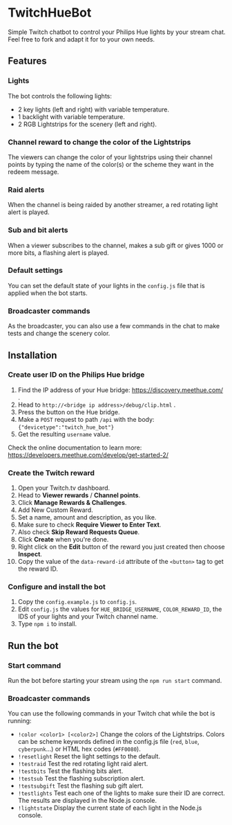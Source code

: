 # TwitchHueBot

Simple Twitch chatbot to control your Philips Hue lights by your stream chat. Feel free to fork and adapt it for to your own needs.

## Features

### Lights
The bot controls the following lights:
* 2 key lights (left and right) with variable temperature.
* 1 backlight with variable temperature.
* 2 RGB Lightstrips for the scenery (left and right).

### Channel reward to change the color of the Lightstrips
The viewers can change the color of your lightstrips using their channel points by typing the name of the color(s) or the scheme they want in the redeem message.

### Raid alerts
When the channel is being raided by another streamer, a red rotating light alert is played.

### Sub and bit alerts
When a viewer subscribes to the channel, makes a sub gift or gives 1000 or more bits, a flashing alert is played.

### Default settings
You can set the default state of your lights in the `config.js` file that is applied when the bot starts.

### Broadcaster commands
As the broadcaster, you can also use a few commands in the chat to make tests and change the scenery color.

## Installation

### Create user ID on the Philips Hue bridge

1. Find the IP address of your Hue bridge: https://discovery.meethue.com/ .
2. Head to `http://<bridge ip address>/debug/clip.html` .
3. Press the button on the Hue bridge.
4. Make a `POST` request to path `/api` with the body: `{"devicetype":"twitch_hue_bot"}`
5. Get the resulting `username` value.

Check the online documentation to learn more: https://developers.meethue.com/develop/get-started-2/

### Create the Twitch reward

1. Open your Twitch.tv dashboard.
2. Head to **Viewer rewards** / **Channel points**.
3. Click **Manage Rewards & Challenges**.
4. Add New Custom Reward.
5. Set a name, amount and description, as you like.
6. Make sure to check **Require Viewer to Enter Text**.
7. Also check **Skip Reward Requests Queue**.
8. Click **Create** when you're done.
9. Right click on the **Edit** button of the reward you just created then choose **Inspect**.
10. Copy the value of the `data-reward-id` attribute of the `<button>` tag to get the reward ID.

### Configure and install the bot

1. Copy the `config.example.js` to `config.js`.
2. Edit `config.js` the values for `HUE_BRIDGE_USERNAME`, `COLOR_REWARD_ID`, the IDS of your lights and your Twitch channel name.
3. Type `npm i` to install.

## Run the bot

### Start command

Run the bot before starting your stream using the `npm run start` command.

### Broadcaster commands

You can use the following commands in your Twitch chat while the bot is running:
* `!color <color1> [<color2>]` Change the colors of the Lightstrips. Colors can be scheme keywords defined in the config.js file (`red`, `blue`, `cyberpunk`...) or HTML hex codes (`#FF0080`).
* `!resetlight` Reset the light settings to the default.
* `!testraid` Test the red rotating light raid alert.
* `!testbits` Test the flashing bits alert.
* `!testsub` Test the flashing subscription alert.
* `!testsubgift` Test the flashing sub gift alert.
* `!testlights` Test each one of the lights to make sure their ID are correct. The results are displayed in the Node.js console.
* `!lightstate` Display the current state of each light in the Node.js console.